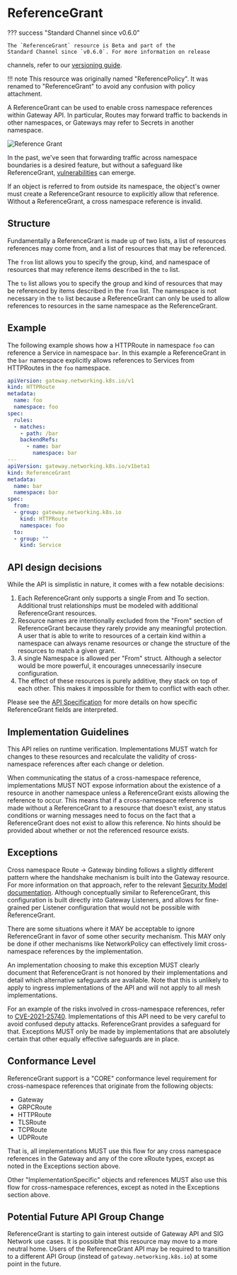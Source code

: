 # ReferenceGrant

??? success "Standard Channel since v0.6.0"

    The `ReferenceGrant` resource is Beta and part of the 
    Standard Channel since `v0.6.0`. For more information on release
channels, refer to our [versioning guide](../concepts/versioning.md).

!!! note
    This resource was originally named "ReferencePolicy". It was renamed
    to "ReferenceGrant" to avoid any confusion with policy attachment.

A ReferenceGrant can be used to enable cross namespace references within
Gateway API. In particular, Routes may forward traffic to backends in other
namespaces, or Gateways may refer to Secrets in another namespace.

![Reference Grant](../images/referencegrant-simple.svg)
<!-- Source: https://docs.google.com/presentation/d/11HEYCgFi-aya7FS91JvAfllHiIlvfgcp7qpi_Azjk4E/edit#slide=id.g13c18e3a7ab_0_171 -->

In the past, we've seen that forwarding traffic across namespace boundaries is a
desired feature, but without a safeguard like ReferenceGrant,
[vulnerabilities](https://github.com/kubernetes/kubernetes/issues/103675) can
emerge.

If an object is referred to from outside its namespace, the object's owner must
create a ReferenceGrant resource to explicitly allow that reference. Without a
ReferenceGrant, a cross namespace reference is invalid.

## Structure
Fundamentally a ReferenceGrant is made up of two lists, a list of resources
references may come from, and a list of resources that may be referenced.

The `from` list allows you to specify the group, kind, and namespace of
resources that may reference items described in the `to` list.

The `to` list allows you to specify the group and kind of resources that may be
referenced by items described in the `from` list. The namespace is not necessary
in the `to` list because a ReferenceGrant can only be used to allow references
to resources in the same namespace as the ReferenceGrant.

## Example
The following example shows how a HTTPRoute in namespace `foo` can reference a
Service in namespace `bar`. In this example a ReferenceGrant in the `bar`
namespace explicitly allows references to Services from HTTPRoutes in the `foo`
namespace.

```yaml
apiVersion: gateway.networking.k8s.io/v1
kind: HTTPRoute
metadata:
  name: foo
  namespace: foo
spec:
  rules:
  - matches:
    - path: /bar
    backendRefs:
      - name: bar
        namespace: bar
---
apiVersion: gateway.networking.k8s.io/v1beta1
kind: ReferenceGrant
metadata:
  name: bar
  namespace: bar
spec:
  from:
  - group: gateway.networking.k8s.io
    kind: HTTPRoute
    namespace: foo
  to:
  - group: ""
    kind: Service
```

## API design decisions
While the API is simplistic in nature, it comes with a few notable decisions:

1. Each ReferenceGrant only supports a single From and To section. Additional
   trust relationships must be modeled with additional ReferenceGrant
   resources.
1. Resource names are intentionally excluded from the "From" section of
   ReferenceGrant because they rarely provide any meaningful protection. A user
   that is able to write to resources of a certain kind within a namespace can
   always rename resources or change the structure of the resources to match a
   given grant.
1. A single Namespace is allowed per "From" struct. Although a selector would be
   more powerful, it encourages unnecessarily insecure configuration.
1. The effect of these resources is purely additive, they stack on top of each
   other. This makes it impossible for them to conflict with each other.

Please see the [API
Specification](../reference/spec.md#gateway.networking.k8s.io/v1alpha2.ReferenceGrant)
for more details on how specific ReferenceGrant fields are interpreted.

## Implementation Guidelines
This API relies on runtime verification. Implementations MUST watch for changes
to these resources and recalculate the validity of cross-namespace references
after each change or deletion.

When communicating the status of a cross-namespace reference, implementations
MUST NOT expose information about the existence of a resource in another
namespace unless a ReferenceGrant exists allowing the reference to occur. This
means that if a cross-namespace reference is made without a ReferenceGrant to a
resource that doesn't exist, any status conditions or warning messages need to
focus on the fact that a ReferenceGrant does not exist to allow this reference.
No hints should be provided about whether or not the referenced resource exists.

## Exceptions
Cross namespace Route -> Gateway binding follows a slightly different pattern
where the handshake mechanism is built into the Gateway resource. For more
information on that approach, refer to the relevant [Security Model
documentation](../concepts/security-model.md). Although conceptually similar to
ReferenceGrant, this configuration is built directly into Gateway Listeners,
and allows for fine-grained per Listener configuration that would not be
possible with ReferenceGrant.

There are some situations where it MAY be acceptable to ignore ReferenceGrant
in favor of some other security mechanism. This MAY only be done if other
mechanisms like NetworkPolicy can effectively limit cross-namespace references
by the implementation.

An implementation choosing to make this exception MUST clearly document that
ReferenceGrant is not honored by their implementations and detail which
alternative safeguards are available. Note that this is unlikely to apply to
ingress implementations of the API and will not apply to all mesh
implementations.

For an example of the risks involved in cross-namespace references, refer to
[CVE-2021-25740](https://github.com/kubernetes/kubernetes/issues/103675).
Implementations of this API need to be very careful to avoid confused deputy
attacks. ReferenceGrant provides a safeguard for that. Exceptions MUST only be
made by implementations that are absolutely certain that other equally effective
safeguards are in place.

## Conformance Level
ReferenceGrant support is a "CORE" conformance level requirement for
cross-namespace references that originate from the following objects:

- Gateway
- GRPCRoute
- HTTPRoute
- TLSRoute
- TCPRoute
- UDPRoute

That is, all implementations MUST use this flow for any cross namespace
references in the Gateway and any of the core xRoute types, except as noted
in the Exceptions section above.

Other "ImplementationSpecific" objects and references MUST also use this flow
for cross-namespace references, except as noted in the Exceptions section above.

## Potential Future API Group Change

ReferenceGrant is starting to gain interest outside of Gateway API and SIG
Network use cases. It is possible that this resource may move to a more neutral
home. Users of the ReferenceGrant API may be required to transition to a
different API Group (instead of `gateway.networking.k8s.io`) at some point in
the future.
